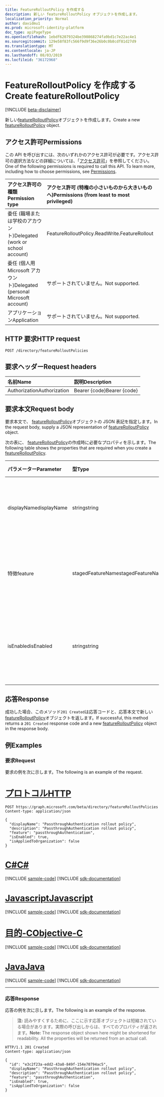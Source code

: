 ```yaml
---
title: FeatureRolloutPolicy を作成する
description: 新しい featureRolloutPolicy オブジェクトを作成します。
localization_priority: Normal
author: davidmu1
ms.prod: microsoft-identity-platform
doc_type: apiPageType
ms.openlocfilehash: 1ebdf62079324be390868274fa9bd1c7e22ac4e1
ms.sourcegitcommit: 129e58f83fc566f9d9f36e26b0c0b8cdf81d27d9
ms.translationtype: MT
ms.contentlocale: ja-JP
ms.lasthandoff: 08/03/2019
ms.locfileid: "36172968"
---
```

# <a name="create-featurerolloutpolicy"></a><span data-ttu-id="22831-103">FeatureRolloutPolicy を作成する</span><span class="sxs-lookup"><span data-stu-id="22831-103">Create featureRolloutPolicy</span></span>

[!INCLUDE [beta-disclaimer](../../includes/beta-disclaimer.md)]

<span data-ttu-id="22831-104">新しい[featureRolloutPolicy](../resources/featurerolloutpolicy.md)オブジェクトを作成します。</span><span class="sxs-lookup"><span data-stu-id="22831-104">Create a new [featureRolloutPolicy](../resources/featurerolloutpolicy.md) object.</span></span>

## <a name="permissions"></a><span data-ttu-id="22831-105">アクセス許可</span><span class="sxs-lookup"><span data-stu-id="22831-105">Permissions</span></span>

<span data-ttu-id="22831-p101">この API を呼び出すには、次のいずれかのアクセス許可が必要です。アクセス許可の選択方法などの詳細については、「[アクセス許可](/graph/permissions-reference)」を参照してください。</span><span class="sxs-lookup"><span data-stu-id="22831-p101">One of the following permissions is required to call this API. To learn more, including how to choose permissions, see [Permissions](/graph/permissions-reference).</span></span>

| <span data-ttu-id="22831-108">アクセス許可の種類</span><span class="sxs-lookup"><span data-stu-id="22831-108">Permission type</span></span>                        | <span data-ttu-id="22831-109">アクセス許可 (特権の小さいものから大きいものへ)</span><span class="sxs-lookup"><span data-stu-id="22831-109">Permissions (from least to most privileged)</span></span> |
|:---------------------------------------|:--------------------------------------------|
| <span data-ttu-id="22831-110">委任 (職場または学校のアカウント)</span><span class="sxs-lookup"><span data-stu-id="22831-110">Delegated (work or school account)</span></span>     | <span data-ttu-id="22831-111">FeatureRollout</span><span class="sxs-lookup"><span data-stu-id="22831-111">Policy.ReadWrite.FeatureRollout</span></span> |
| <span data-ttu-id="22831-112">委任 (個人用 Microsoft アカウント)</span><span class="sxs-lookup"><span data-stu-id="22831-112">Delegated (personal Microsoft account)</span></span> | <span data-ttu-id="22831-113">サポートされていません。</span><span class="sxs-lookup"><span data-stu-id="22831-113">Not supported.</span></span> |
| <span data-ttu-id="22831-114">アプリケーション</span><span class="sxs-lookup"><span data-stu-id="22831-114">Application</span></span>                            | <span data-ttu-id="22831-115">サポートされていません。</span><span class="sxs-lookup"><span data-stu-id="22831-115">Not supported.</span></span> |

## <a name="http-request"></a><span data-ttu-id="22831-116">HTTP 要求</span><span class="sxs-lookup"><span data-stu-id="22831-116">HTTP request</span></span>

<!-- { "blockType": "ignored" } -->

```http
POST /directory/featureRolloutPolicies
```

## <a name="request-headers"></a><span data-ttu-id="22831-117">要求ヘッダー</span><span class="sxs-lookup"><span data-stu-id="22831-117">Request headers</span></span>

| <span data-ttu-id="22831-118">名前</span><span class="sxs-lookup"><span data-stu-id="22831-118">Name</span></span>          | <span data-ttu-id="22831-119">説明</span><span class="sxs-lookup"><span data-stu-id="22831-119">Description</span></span>   |
|:--------------|:--------------|
| <span data-ttu-id="22831-120">Authorization</span><span class="sxs-lookup"><span data-stu-id="22831-120">Authorization</span></span> | <span data-ttu-id="22831-121">Bearer {code}</span><span class="sxs-lookup"><span data-stu-id="22831-121">Bearer {code}</span></span> |

## <a name="request-body"></a><span data-ttu-id="22831-122">要求本文</span><span class="sxs-lookup"><span data-stu-id="22831-122">Request body</span></span>

<span data-ttu-id="22831-123">要求本文で、 [featureRolloutPolicy](../resources/featurerolloutpolicy.md)オブジェクトの JSON 表記を指定します。</span><span class="sxs-lookup"><span data-stu-id="22831-123">In the request body, supply a JSON representation of [featureRolloutPolicy](../resources/featurerolloutpolicy.md) object.</span></span>

<span data-ttu-id="22831-124">次の表に、 [featureRolloutPolicy](../resources/featurerolloutpolicy.md)の作成時に必要なプロパティを示します。</span><span class="sxs-lookup"><span data-stu-id="22831-124">The following table shows the properties that are required when you create a [featureRolloutPolicy](../resources/featurerolloutpolicy.md).</span></span>

| <span data-ttu-id="22831-125">パラメーター</span><span class="sxs-lookup"><span data-stu-id="22831-125">Parameter</span></span> | <span data-ttu-id="22831-126">型</span><span class="sxs-lookup"><span data-stu-id="22831-126">Type</span></span> | <span data-ttu-id="22831-127">説明</span><span class="sxs-lookup"><span data-stu-id="22831-127">Description</span></span>|
|:---------------|:--------|:----------|
|<span data-ttu-id="22831-128">displayName</span><span class="sxs-lookup"><span data-stu-id="22831-128">displayName</span></span> |<span data-ttu-id="22831-129">string</span><span class="sxs-lookup"><span data-stu-id="22831-129">string</span></span> |<span data-ttu-id="22831-130">この機能ロールアウトポリシーの表示名。</span><span class="sxs-lookup"><span data-stu-id="22831-130">The display name for this feature rollout policy.</span></span>|
|<span data-ttu-id="22831-131">特徴</span><span class="sxs-lookup"><span data-stu-id="22831-131">feature</span></span> |<span data-ttu-id="22831-132">stagedFeatureName</span><span class="sxs-lookup"><span data-stu-id="22831-132">stagedFeatureName</span></span> |<span data-ttu-id="22831-133">このポリシーを使用してロールアウトされる機能。</span><span class="sxs-lookup"><span data-stu-id="22831-133">The feature that would be rolled out using this policy.</span></span>|
|<span data-ttu-id="22831-134">isEnabled</span><span class="sxs-lookup"><span data-stu-id="22831-134">isEnabled</span></span> |<span data-ttu-id="22831-135">string</span><span class="sxs-lookup"><span data-stu-id="22831-135">string</span></span> |<span data-ttu-id="22831-136">機能ロールアウトが有効になっているかどうかを示します。</span><span class="sxs-lookup"><span data-stu-id="22831-136">Indicates whether the feature rollout is enabled.</span></span>|

## <a name="response"></a><span data-ttu-id="22831-137">応答</span><span class="sxs-lookup"><span data-stu-id="22831-137">Response</span></span>

<span data-ttu-id="22831-138">成功した場合、このメソッド`201 Created`は応答コードと、応答本文で新しい[featureRolloutPolicy](../resources/featurerolloutpolicy.md)オブジェクトを返します。</span><span class="sxs-lookup"><span data-stu-id="22831-138">If successful, this method returns a `201 Created` response code and a new [featureRolloutPolicy](../resources/featurerolloutpolicy.md) object in the response body.</span></span>

## <a name="examples"></a><span data-ttu-id="22831-139">例</span><span class="sxs-lookup"><span data-stu-id="22831-139">Examples</span></span>

### <a name="request"></a><span data-ttu-id="22831-140">要求</span><span class="sxs-lookup"><span data-stu-id="22831-140">Request</span></span>

<span data-ttu-id="22831-141">要求の例を次に示します。</span><span class="sxs-lookup"><span data-stu-id="22831-141">The following is an example of the request.</span></span>

# <a name="httptabhttp"></a>[<span data-ttu-id="22831-142">プロトコル</span><span class="sxs-lookup"><span data-stu-id="22831-142">HTTP</span></span>](#tab/http)
<!-- {
  "blockType": "request",
  "name": "create_featurerolloutpolicy_from_directory"
}-->

```http
POST https://graph.microsoft.com/beta/directory/featureRolloutPolicies
Content-type: application/json

{
  "displayName": "PassthroughAuthentication rollout policy",
  "description": "PassthroughAuthentication rollout policy",
  "feature": "passthroughAuthentication",
  "isEnabled": true,
  "isAppliedToOrganization": false
}
```
# <a name="ctabcsharp"></a>[<span data-ttu-id="22831-143">C#</span><span class="sxs-lookup"><span data-stu-id="22831-143">C#</span></span>](#tab/csharp)
[!INCLUDE [sample-code](../includes/snippets/csharp/create-featurerolloutpolicy-from-directory-csharp-snippets.md)]
[!INCLUDE [sdk-documentation](../includes/snippets/snippets-sdk-documentation-link.md)]

# <a name="javascripttabjavascript"></a>[<span data-ttu-id="22831-144">Javascript</span><span class="sxs-lookup"><span data-stu-id="22831-144">Javascript</span></span>](#tab/javascript)
[!INCLUDE [sample-code](../includes/snippets/javascript/create-featurerolloutpolicy-from-directory-javascript-snippets.md)]
[!INCLUDE [sdk-documentation](../includes/snippets/snippets-sdk-documentation-link.md)]

# <a name="objective-ctabobjc"></a>[<span data-ttu-id="22831-145">目的-C</span><span class="sxs-lookup"><span data-stu-id="22831-145">Objective-C</span></span>](#tab/objc)
[!INCLUDE [sample-code](../includes/snippets/objc/create-featurerolloutpolicy-from-directory-objc-snippets.md)]
[!INCLUDE [sdk-documentation](../includes/snippets/snippets-sdk-documentation-link.md)]

# <a name="javatabjava"></a>[<span data-ttu-id="22831-146">Java</span><span class="sxs-lookup"><span data-stu-id="22831-146">Java</span></span>](#tab/java)
[!INCLUDE [sample-code](../includes/snippets/java/create-featurerolloutpolicy-from-directory-java-snippets.md)]
[!INCLUDE [sdk-documentation](../includes/snippets/snippets-sdk-documentation-link.md)]

---


### <a name="response"></a><span data-ttu-id="22831-147">応答</span><span class="sxs-lookup"><span data-stu-id="22831-147">Response</span></span>

<span data-ttu-id="22831-148">応答の例を次に示します。</span><span class="sxs-lookup"><span data-stu-id="22831-148">The following is an example of the response.</span></span>

> <span data-ttu-id="22831-p102">**注:** 読みやすくするために、ここに示す応答オブジェクトは短縮されている場合があります。実際の呼び出しからは、すべてのプロパティが返されます。</span><span class="sxs-lookup"><span data-stu-id="22831-p102">**Note:** The response object shown here might be shortened for readability. All the properties will be returned from an actual call.</span></span>

<!-- {
  "blockType": "response",
  "truncated": true,
  "@odata.type": "microsoft.graph.featureRolloutPolicy"
} -->

```http
HTTP/1.1 201 Created
Content-type: application/json

{
  "id": "e3c2f23a-edd2-43a8-849f-154e70794ac5",
  "displayName": "PassthroughAuthentication rollout policy",
  "description": "PassthroughAuthentication rollout policy",
  "feature": "passthroughAuthentication",
  "isEnabled": true,
  "isAppliedToOrganization": false
}
```

<!-- uuid: 16cd6b66-4b1a-43a1-adaf-3a886856ed98
2019-02-04 14:57:30 UTC -->
<!-- {
  "type": "#page.annotation",
  "description": "Create featureRolloutPolicy",
  "keywords": "",
  "section": "documentation",
  "tocPath": ""
}-->

